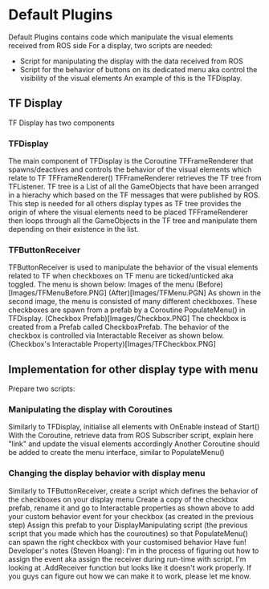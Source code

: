 # Default Plugins
Default Plugins contains code which manipulate the visual elements received from ROS side
For a display, two scripts are needed:
- Script for manipulating the display with the data received from ROS
- Script for the behavior of buttons on its dedicated menu aka control the visibility of the visual elements
An example of this is the TFDisplay.
## TF Display
TF Display has two components
### TFDisplay
The main component of TFDisplay is the Coroutine TFFrameRenderer that spawns/deactives and controls the behavior of the visual elements which relate to TF
TFFrameRenderer()
TFFrameRenderer retrieves the TF tree from TFListener. TF tree is a List of all the GameObjects that have been arranged in a hierachy which based on the TF messages that were published by ROS. This step is needed for all others display types as TF tree provides the origin of where the visual elements need to be placed
TFFrameRenderer then loops through all the GameObjects in the TF tree and manipulate them depending on their existence in the list.
### TFButtonReceiver
TFButtonReceiver is used to manipulate the behavior of the visual elements related to TF when checkboxes on TF menu are ticked/unticked aka toggled.
The menu is shown below:
Images of the menu
(Before)[Images/TFMenuBefore.PNG]
(After)[Images/TFMenu.PGN]
As shown in the second image, the menu is consisted of many different checkboxes. These checkboxes are spawn from a prefab by a Coroutine PopulateMenu() in TFDisplay. 
(Checkbox Prefab)[Images/Checkbox.PNG]
The checkbox is created from a Prefab called CheckboxPrefab. The behavior of the checkbox is controlled via Interactable Receiver as shown below.
(Checkbox's Interactable Property)[Images/TFCheckbox.PNG]
## Implementation for other display type with menu
Prepare two scripts:
### Manipulating the display with Coroutines
Similarly to TFDisplay, initialise all elements with OnEnable instead of Start()
With the Coroutine, retrieve data from ROS Subscriber script, explain here "link" and update the visual elements accordingly
Another Coroutine should be added to create the menu interface, similar to PopulateMenu()
### Changing the display behavior with display menu
Similarly to TFButtonReceiver, create a script which defines the behavior of the checkboxes on your display menu
Create a copy of the checkbox prefab, rename it and go to Interactable properties as shown above to add your custom behavior event for your checkbox (as created in the previous step)
Assign this prefab to your DisplayManipulating script (the previous script that you made which has the couroutines) so that PopulateMenu() can spawn the right checkbox with your customised behavior
Have fun!
Developer's notes (Steven Hoang): I'm in the process of figuring out how to assign the event aka assign the receiver during run-time with script. I'm looking at <Interactable>.AddReceiver<T> function but looks like it doesn't work properly. If you guys can figure out how we can make it to work, please let me know.


